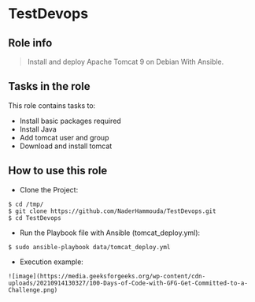 ﻿# TestDevops
## Role info

> Install and deploy Apache Tomcat 9 on Debian With Ansible.

## Tasks in the role

This role contains tasks to:

- Install basic packages required
- Install Java
- Add tomcat user and group
- Download and install tomcat

## How to use this role

- Clone the Project:

```
$ cd /tmp/
$ git clone https://github.com/NaderHammouda/TestDevops.git
$ cd TestDevops
```

- Run the Playbook file with Ansible (tomcat_deploy.yml):

```
$ sudo ansible-playbook data/tomcat_deploy.yml
```

- Execution example:

```
![image](https://media.geeksforgeeks.org/wp-content/cdn-uploads/20210914130327/100-Days-of-Code-with-GFG-Get-Committed-to-a-Challenge.png)
```
